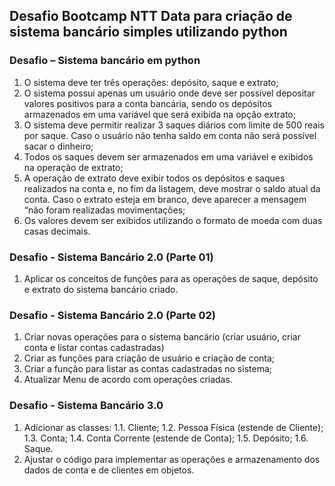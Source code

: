 ## Desafio Bootcamp NTT Data para criação de sistema bancário simples utilizando python
### Desafio – Sistema bancário em python
1.	O sistema deve ter três operações: depósito, saque e extrato;
2.	O sistema possui apenas um usuário onde deve ser possível depositar valores positivos para a conta bancária, sendo os depósitos armazenados em uma variável que será exibida na opção extrato;
3.	O sistema deve permitir realizar 3 saques diários com limite de 500 reais por saque. Caso o usuário não tenha saldo em conta não será possível sacar o dinheiro;
4.	Todos os saques devem ser armazenados em uma variável e exibidos na operação de extrato;
5.	A operação de extrato deve exibir todos os depósitos e saques realizados na conta e, no fim da listagem, deve mostrar o saldo atual da conta. Caso o extrato esteja em branco, deve aparecer a mensagem “não foram realizadas movimentações;
6.	Os valores devem ser exibidos utilizando o formato de moeda com duas casas decimais.

### Desafio - Sistema Bancário 2.0 (Parte 01)
1. Aplicar os conceitos de funções para as operações de saque, depósito e extrato do sistema bancário criado.

### Desafio - Sistema Bancário 2.0 (Parte 02)
1. Criar novas operações para o sistema bancário (criar usuário, criar conta e listar contas cadastradas)
2. Criar as funções para criação de usuário e criação de conta;
4. Criar a função para listar as contas cadastradas no sistema;
3. Atualizar Menu de acordo com operações criadas.

### Desafio - Sistema Bancário 3.0
1.	Adicionar as classes:
    1.1.	Cliente;
    1.2.	Pessoa Física (estende de Cliente);
    1.3.	Conta;
    1.4.	Conta Corrente (estende de Conta);
    1.5.	Depósito;
    1.6.	Saque.
2. Ajustar o código para implementar as operações e armazenamento dos dados de conta e de clientes em objetos.
